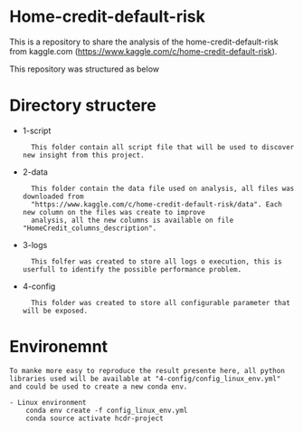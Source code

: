
# Home-credit-default-risk

This is a repository to share the analysis of the home-credit-default-risk from kaggle.com (https://www.kaggle.com/c/home-credit-default-risk).

This repository was structured as below

# Directory structere

- 1-script

        This folder contain all script file that will be used to discover new insight from this project.
    
- 2-data
    
        This folder contain the data file used on analysis, all files was downloaded from 
        "https://www.kaggle.com/c/home-credit-default-risk/data". Each new column on the files was create to improve 
        analysis, all the new columns is available on file "HomeCredit_columns_description".

- 3-logs
    
        This folfer was created to store all logs o execution, this is userfull to identify the possible performance problem.

- 4-config

        This folder was created to store all configurable parameter that will be exposed.
    

# Environemnt
    To manke more easy to reproduce the result presente here, all python libraries used will be available at "4-config/config_linux_env.yml" and could be used to create a new conda env.

    - Linux environment
        conda env create -f config_linux_env.yml
        conda source activate hcdr-project

